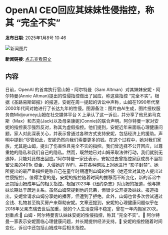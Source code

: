 # OpenAI CEO回应其妹妹性侵指控，称其 “完全不实”

**发布日期**: 2025年1月8号 10:46

![新闻图片](https://pic.chinaz.com/picmap/202304121100058926_1.jpg)

**新闻链接**: [点击查看原文](https://www.aibase.com/zh/news/14555)

## 内容

日前，OpenAI 的首席执行官山姆・阿尔特曼（Sam Altman）对其妹妹安妮・阿尔特曼(Annie Altman)提出的性侵指控做出了回应，称这些指控 “完全不实”。根据《圣路易斯邮报》的报道，安妮在周一提起的诉讼中声称，山姆在1990年代至2000年代间对她进行了长达九年的性侵。图源备注：图片由AI生成，图片授权服务商Midjourney山姆在社交媒体平台 X 上承认了这一诉讼，并分享了他兄弟马克斯（Max）和杰克(Jack)以及母亲康妮(Connie)的联合声明。阿尔特曼一家对安妮的指控表示强烈反对，称其为虚假指控。他们提到，安妮近年来面临心理健康问题，家人对此深表关心，并表示曾通过各种方式支持安妮，包括经济上的援助。声明中提到:“尽管如此，安妮仍然向我们索要更多的钱。在这个过程中，她对我们家族，尤其是山姆，提出了伤害性且完全不实的指控。我们曾选择不公开回应，以尊重她的隐私和我们自己的隐私。然而，既然她已对山姆采取法律行动，我们就别无选择，只能对此做出回应。”阿尔特曼一家还表示，安妮过去曾指控家庭成员不当扣留父亲的401k 资金、入侵她的 WiFi，并在各种网站上对她进行 “影子封禁”。她所提出的最严重指控是称自己在童年时期遭到山姆的性侵（她还曾对其他人提出过性侵指控）。值得注意的是，安妮的指控随着时间的推移而不断变化，新的诉讼中还包括山姆成年后的相关指控。根据2023年《纽约杂志》对山姆的报道，他与妹妹长期处于疏远关系。虽然山姆常提到他的兄弟，但很少公开提及妹妹。报道指出，安妮曾请求山姆分享她的播客，但遭到了拒绝。此外，山姆也曾多次尝试通过金钱、礼物甚至购买房产来帮助安妮。文章还提到，安妮的心理健康问题似乎在2018年父亲杰瑞去世后加重，她的个人生活变得不稳定，曾在一年内搬家20次。划重点:🔹 山姆・阿尔特曼否认妹妹安妮的性侵指控，称其 “完全不实”。🔹 阿尔特曼一家表示安妮面临心理健康问题，并长期提供经济支持。🔹 安妮的指控随着时间变化，诉讼中还包括山姆成年后相关指控。

